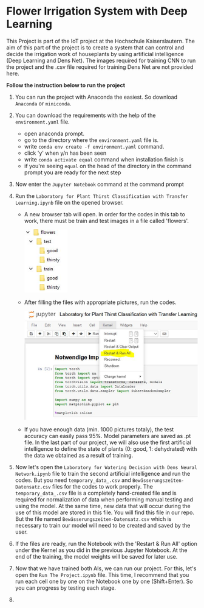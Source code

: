 [//]: # (Image References)

[image1]: ./assets/folders.JPG "Folder Design"
[image2]: ./assets/run_lab1.JPG "Lab CNN"

# Flower Irrigation System with Deep Learning 

This Project is part of the IoT project at the Hochschule Kaiserslautern. The aim of this part of the project is to create a system that can control and decide the irrigation work of houseplants by using artificial intelligence (Deep Learning and Dens Net). The images required for training CNN to run the project and the .csv file required for training Dens Net are not provided here. 

**Follow the instruction below to run the project**

1. You can run the project with Anaconda the easiest. So download `Anaconda` or `miniconda`.

2. You can download the requirements with the help of the `environment.yaml` file.

    - open anaconda prompt.
    - go to the directory where the `environment.yaml` file is.
    - write `conda env create -f environment.yaml` command. 
    - click 'y' when y/n has been seen
    - write `conda activate equal` command when installation finish is
    - if you're seeing `equal` on the head of the directory in the command prompt you are ready for the next step
    
3. Now enter the `Jupyter Notebook` command at the command prompt

4. Run the `Laboratory for Plant Thirst Classification with Transfer Learning.ipynb` file on the opened browser.

    * A new browser tab will open. In order for the codes in this tab to work, there must be train and test images in a file called 'flowers'. 
    
        ![Folder Design][image1]
        
    * After filling the files with appropriate pictures, run the codes. 
    
        ![Lab CNN][image2]
        
    * If you have enough data (min. 1000 pictures totaly), the test accuracy can easily pass 95%. Model parameters are saved as .pt file. In the last part of our project, we will also use the first artificial intelligence to define the state of plants (0: good, 1: dehydrated) with the data we obtained as a result of training.
    
5. Now let's open the `Laboratory for Watering Decision with Dens Neural Network.ipynb` file to train the second artificial intelligence and run the codes. But you need `temporary_data_.csv` and `Bewässerungszeiten-Datensatz.csv` files for the codes to work properly. The `temporary_data_.csv` file is a completely hand-created file and is required for normalization of data when performing manual testing and using the model. At the same time, new data that will occur during the use of this model are stored in this file. You will find this file in our repo. But the file named `Bewässerungszeiten-Datensatz.csv` which is necessary to train our model will need to be created and saved by the user. 

6. If the files are ready, run the Notebook with the 'Restart & Run All' option under the Kernel as you did in the previous Jupyter Notebook. At the end of the training, the model weights will be saved for later use.

7. Now that we have trained both AIs, we can run our project. For this, let's open the `Run The Project.ipynb` file. This time, I recommend that you run each cell one by one on the Notebook one by one (Shift+Enter). So you can progress by testing each stage.

8. 